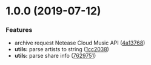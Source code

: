 # 1.0.0 (2019-07-12)


### Features

* archive request Netease Cloud Music API ([4a13768](https://github.com/moeshin/ncmapi/commit/4a13768))
* **utils:** parse artists to string ([1cc2038](https://github.com/moeshin/ncmapi/commit/1cc2038))
* **utils:** parse share info ([7629751](https://github.com/moeshin/ncmapi/commit/7629751))

